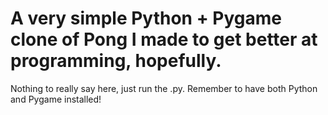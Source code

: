 # A very simple Python + Pygame clone of Pong I made to get better at programming, hopefully.
Nothing to really say here, just run the .py. Remember to have both Python and Pygame installed!
